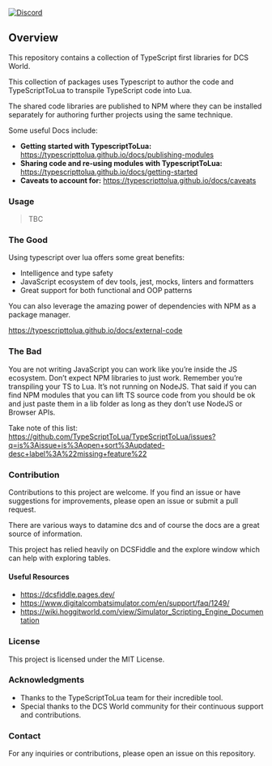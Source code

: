[![Discord](https://img.shields.io/discord/738118932937834566?logo=discord&label=Join%20Discord)](https://discord.gg/bT7BEHn5RD) 


## Overview

This repository contains a collection of TypeScript first libraries for DCS World.

This collection of packages uses Typescript to author the code and TypeScriptToLua to transpile TypeScript code into Lua.

The shared code libraries are published to NPM where they can be installed separately for authoring further projects using the same technique.

Some useful Docs include:
- **Getting started with TypescriptToLua:** https://typescripttolua.github.io/docs/publishing-modules
- **Sharing code and re-using modules with TypescriptToLua:** https://typescripttolua.github.io/docs/getting-started
- **Caveats to account for:** https://typescripttolua.github.io/docs/caveats

### Usage

> TBC

### The Good

Using typescript over lua offers some great benefits:
- Intelligence and type safety
- JavaScript ecosystem of dev tools, jest, mocks, linters and formatters
- Great support for both functional and OOP patterns

You can also leverage the amazing power of dependencies with NPM as a package manager.

https://typescripttolua.github.io/docs/external-code

### The Bad
You are not writing JavaScript you can work like you’re inside the JS ecosystem. Don’t expect NPM libraries to just work. Remember you’re transpiling your TS to Lua. It’s not running on NodeJS. That said if you can find NPM modules that you can lift TS source code from you should be ok and just paste them in a lib folder as long as they don’t use NodeJS or Browser APIs.

Take note of this list:
https://github.com/TypeScriptToLua/TypeScriptToLua/issues?q=is%3Aissue+is%3Aopen+sort%3Aupdated-desc+label%3A%22missing+feature%22

### Contribution

Contributions to this project are welcome. If you find an issue or have suggestions for improvements, please open an issue or submit a pull request.

There are various ways to datamine dcs and of course the docs are a great source of information.

This project has relied heavily on DCSFiddle and the explore window which can help with exploring tables.

#### Useful Resources
- https://dcsfiddle.pages.dev/
- https://www.digitalcombatsimulator.com/en/support/faq/1249/
- https://wiki.hoggitworld.com/view/Simulator_Scripting_Engine_Documentation

### License

This project is licensed under the MIT License.

### Acknowledgments

- Thanks to the TypeScriptToLua team for their incredible tool.
- Special thanks to the DCS World community for their continuous support and contributions.

### Contact

For any inquiries or contributions, please open an issue on this repository.
